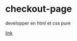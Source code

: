 # checkout-page

developper en html et css pure 

[link](https://corentinnys.github.io/checkout-page/)
